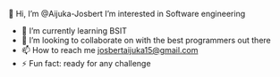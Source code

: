  👋 Hi, I’m @Aijuka-Josbert
  I’m interested in Software engineering
- 🌱 I’m currently learning BSIT
- 💞️ I’m looking to collaborate on with the best programmers out there 
- 📫 How to reach me josbertaijuka15@gmail.com
- ⚡ Fun fact: ready for any challenge

<!---
Aijuka-Josbert/Aijuka-Josbert is a ✨ special ✨ repository because its `README.md` (this file) appears on your GitHub profile.
You can click the Preview link to take a look at your changes.
--->
